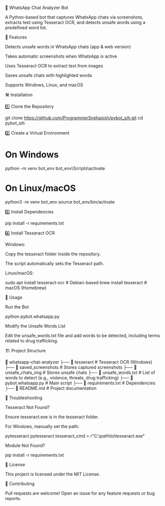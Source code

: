 📌 WhatsApp Chat Analyzer Bot

A Python-based bot that captures WhatsApp chats via screenshots, extracts text using Tesseract OCR, and detects unsafe words using a predefined word list.

📖 Features

Detects unsafe words in WhatsApp chats (app & web version)

Takes automatic screenshots when WhatsApp is active

Uses Tesseract OCR to extract text from images

Saves unsafe chats with highlighted words

Supports Windows, Linux, and macOS

🛠 Installation

1️⃣ Clone the Repository

git clone https://github.com/ProgrammerSnehasish/pybot_sih.git
cd pybot_sih

2️⃣ Create a Virtual Environment

# On Windows
python -m venv bot_env
bot_env\Scripts\activate

# On Linux/macOS
python3 -m venv bot_env
source bot_env/bin/activate

3️⃣ Install Dependencies

pip install -r requirements.txt

4️⃣ Install Tesseract OCR

Windows:

Copy the tesseract folder inside the repository.

The script automatically sets the Tesseract path.

Linux/macOS:

sudo apt install tesseract-ocr  # Debian-based
brew install tesseract  # macOS (Homebrew)

🚀 Usage

Run the Bot

python pybot.whatsapp.py

Modify the Unsafe Words List

Edit the unsafe_words.txt file and add words to be detected, including terms related to drug trafficking.

🏗 Project Structure

📂 whatsapp-chat-analyzer
├── 📁 tesseract            # Tesseract OCR (Windows)
├── 📁 saved_screenshots    # Stores captured screenshots
├── 📁 unsafe_chats_img     # Stores unsafe chats
├── 📝 unsafe_words.txt     # List of words to detect (e.g., violence, threats, drug trafficking)
├── 📜 pybot.whatsapp.py    # Main script
├── 📝 requirements.txt     # Dependencies
├── 📝 README.md            # Project documentation

🛑 Troubleshooting

Tesseract Not Found?

Ensure tesseract.exe is in the tesseract folder.

For Windows, manually set the path:

pytesseract.pytesseract.tesseract_cmd = r"C:\path\to\tesseract.exe"

Module Not Found?

pip install -r requirements.txt

📜 License

This project is licensed under the MIT License.

🤝 Contributing

Pull requests are welcome! Open an issue for any feature requests or bug reports.

